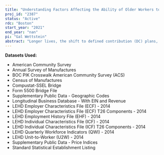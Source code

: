 ```yaml
---
title: "Understanding Factors Affecting the Ability of Older Workers to Participate in the Labor Force: Employer Concentration and Employer Demand"
proj_id: "2387"
status: "Active"
rdc: "Boston"
start_year: "2021"
end_year: "nan"
pi: "Gal Wettstein"
abstract: "Longer lives, the shift to defined contribution (DC) plans, and lower Social Security replacement rates mean Americans need to work longer to secure an adequate retirement. This project analyzes the ability of older workers to find employment in an environment where longer careers are likely to be necessary but where increasing firm concentration and a lack of demand from employers threaten their ability to do so. First, the project examines the relationship between employer concentration and labor force participation (LFP) for workers at various ages. To establish the mechanisms involved in this association, the project will test for heterogeneity in the correlation of concentration and LFP by two dimensions: education and unionization.  In both cases, the effect of concentration is expected to be smaller for workers with more bargaining power, such as the more educated and the unionized. Second, the project explores whether older workers are good for firms' productivity and profitability. The project will estimate the firm-level correlation of the share of workers over age 55 and the productivity of the firm, as measured by revenue per worker, the ratio of revenue to wages, and for the manufacturing sector total factor productivity and whether production targets were met.  The project will estimate the share of workers over age 55 by commuting zone (CZ), and focusing on the manufacturing sector will estimate the correlation of productivity, with the share of workers over age 55 instrumented by the share of the firm's CZ over age 55."
---
```


**Datasets Used:**

  - American Community Survey 
  - Annual Survey of Manufactures 
  - BOC PIK Crosswalk American Community Survey (ACS) 
  - Census of Manufactures 
  - Compustat-SSEL Bridge 
  - Form 5500 Bridge File 
  - Supplementary Public Data - Geographic Codes 
  - Longitudinal Business Database - With EIN and Revenue 
  - LEHD Employer Characteristics File (ECF) - 2014 
  - LEHD Employer Characteristics File (ECF) T26 Components - 2014 
  - LEHD Employment History File (EHF) - 2014 
  - LEHD Individual Characteristics File (ICF) - 2014 
  - LEHD Individual Characteristics File (ICF) T26 Components - 2014 
  - LEHD Quarterly Workforce Indicators (QWI) - 2014 
  - LEHD Unit-to-Worker (U2W) - 2014 
  - Supplementary Public Data - Price Indices 
  - Standard Statistical Establishment Listing 

